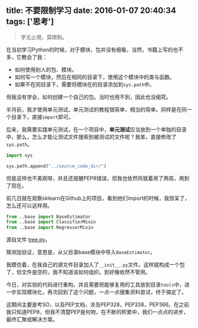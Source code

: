 title: 不要限制学习
date: 2016-01-07 20:40:34
tags: ['思考']
---

> 学无止境，莫限制。



在当初学习Python的时候，对于模块，包并没有细看，当然，书籍上写的也不多，它教会了我：

- 如何使用别人的包、模块。
- 如何写一个模块，然后在相同的目录下，使用这个模块中的类与函数。
- 如果不在同目录下，需要将模块在的目录添加到`sys.path`中。


<!--more-->


但我没有学会，如何创建一个自己的包。当时也用不到，因此也没细究。


半月前，我才使用单元测试，单元测试的教程很简单，相当的简单。同样是在同一个目录下，直接`import`即可。

后来，我需要实践单元测试，在一个项目中，**单元测试**应当放到一个单独的目录中，那么，怎么才能让测试文件搜索到被测试的文件呢？我笨，直接修改了`sys.path`。

```python
import sys

sys.path.append("../source_code_dir/")
```

但是这样也不美观呀，并且还提醒PEP8错误，但我也依然将就着用了两周，用到了现在。


前几日就在观察sklearn在Github上的项目，看到他们import的时候，我惊呆了，怎么还可以这样用。

```python
from ..base import BaseEstimator
from ..base import ClassifierMixin
from ..base import RegressorMixin
```

源自文件 [tree.py](https://github.com/scikit-learn/scikit-learn/blob/master/sklearn/tree/tree.py)。


猜测加验证，意思是，从父目录base模块中导入`BaseEstimator`。

我模仿着，在我自己的源文件目录加入了`__init__.py`文件。这样就构成一个包了，但文件是空的，我不知道该如何组织。到好像依然不管用。


今日，对实验的代码进行重构，并且需要把能够复用的工具放到目录`tools`中，进一步实现模块化，再次回到了这个问题，一点一点搜集资料尝试，终于搞定了。

这期间主要是考SO，以及PEP文档，涉及PEP328，PEP338，PEP366。在之前我只知道PEP8，但我不清楚PEP是何物，在不断的积累中，我们一点点的进步，最终汇聚成解决方案。



